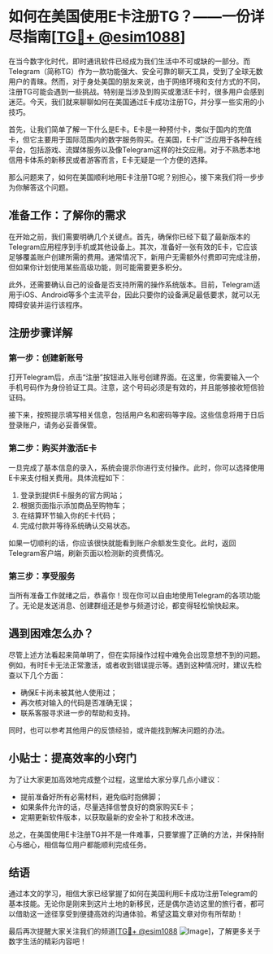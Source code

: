 # 如何在美国使用E卡注册TG？——一份详尽指南[[TG💪+ @esim1088](https://t.me/s/esim1088)]

在当今数字化时代，即时通讯软件已经成为我们生活中不可或缺的一部分。而Telegram（简称TG）作为一款功能强大、安全可靠的聊天工具，受到了全球无数用户的青睐。然而，对于身处美国的朋友来说，由于网络环境和支付方式的不同，注册TG可能会遇到一些挑战。特别是当涉及到购买或激活E卡时，很多用户会感到迷茫。今天，我们就来聊聊如何在美国通过E卡成功注册TG，并分享一些实用的小技巧。

首先，让我们简单了解一下什么是E卡。E卡是一种预付卡，类似于国内的充值卡，但它主要用于国际范围内的数字服务购买。在美国，E卡广泛应用于各种在线平台，包括游戏、流媒体服务以及像Telegram这样的社交应用。对于不熟悉本地信用卡体系的新移民或者游客而言，E卡无疑是一个方便的选择。

那么问题来了，如何在美国顺利地用E卡注册TG呢？别担心，接下来我们将一步步为你解答这个问题。

## 准备工作：了解你的需求

在开始之前，我们需要明确几个关键点。首先，确保你已经下载了最新版本的Telegram应用程序到手机或其他设备上。其次，准备好一张有效的E卡，它应该足够覆盖账户创建所需的费用。通常情况下，新用户无需额外付费即可完成注册，但如果你计划使用某些高级功能，则可能需要更多积分。

此外，还需要确认自己的设备是否支持所需的操作系统版本。目前，Telegram适用于iOS、Android等多个主流平台，因此只要你的设备满足最低要求，就可以无障碍安装并运行该程序。

## 注册步骤详解

### 第一步：创建新账号
打开Telegram后，点击“注册”按钮进入账号创建界面。在这里，你需要输入一个手机号码作为身份验证工具。注意，这个号码必须是有效的，并且能够接收短信验证码。

接下来，按照提示填写相关信息，包括用户名和密码等字段。这些信息将用于日后登录账户，请务必妥善保管。

### 第二步：购买并激活E卡
一旦完成了基本信息的录入，系统会提示你进行支付操作。此时，你可以选择使用E卡来支付相关费用。具体流程如下：

1. 登录到提供E卡服务的官方网站；
2. 根据页面指示添加商品至购物车；
3. 在结算环节输入你的E卡代码；
4. 完成付款并等待系统确认交易状态。

如果一切顺利的话，你应该很快就能看到账户余额发生变化。此时，返回Telegram客户端，刷新页面以检测新的资费情况。

### 第三步：享受服务
当所有准备工作就绪之后，恭喜你！现在你可以自由地使用Telegram的各项功能了。无论是发送消息、创建群组还是参与频道讨论，都变得轻松愉快起来。

## 遇到困难怎么办？

尽管上述方法看起来简单明了，但在实际操作过程中难免会出现意想不到的问题。例如，有时E卡无法正常激活，或者收到错误提示等。遇到这种情况时，建议先检查以下几个方面：

- 确保E卡尚未被其他人使用过；
- 再次核对输入的代码是否准确无误；
- 联系客服寻求进一步的帮助和支持。

同时，也可以参考其他用户的反馈经验，或许能找到解决问题的办法。

## 小贴士：提高效率的小窍门

为了让大家更加高效地完成整个过程，这里给大家分享几点小建议：

- 提前准备好所有必需材料，避免临时抱佛脚；
- 如果条件允许的话，尽量选择信誉良好的商家购买E卡；
- 定期更新软件版本，以获取最新的安全补丁和技术改进。

总之，在美国使用E卡注册TG并不是一件难事，只要掌握了正确的方法，并保持耐心与细心，相信每位用户都能顺利完成任务。

## 结语

通过本文的学习，相信大家已经掌握了如何在美国利用E卡成功注册Telegram的基本技能。无论你是刚来到这片土地的新移民，还是偶尔造访这里的旅行者，都可以借助这一途径享受到便捷高效的沟通体验。希望这篇文章对你有所帮助！

最后再次提醒大家关注我们的频道[[TG💪+ @esim1088](https://t.me/s/esim1088) ![Image](https://i.postimg.cc/4NQfJmqS/Snipaste-2025-05-13-00-14-12.png)]，了解更多关于数字生活的精彩内容吧！